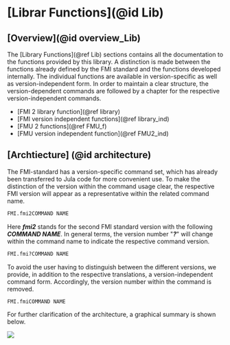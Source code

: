 # [Librar Functions](@id Lib)

## [Overview](@id overview_Lib)
The [Library Functions](@ref Lib) sections contains all the documentation to the functions provided by this library. A distinction is made between the functions already defined by the FMI standard and the functions developed internally. The individual functions are available in version-specific as well as version-independent form. In order to maintain a clear structure, the version-dependent commands are followed by a chapter for the respective version-independent commands.

- [FMI 2 library function](@ref library)
- [FMI version independent functions](@ref library_ind)
- [FMU 2 functions](@ref FMU_f)
- [FMU version independent function](@ref FMU2_ind)

## [Archtiecture] (@id architecture)
The FMI-standard has a version-specific command set, which has already been transferred to Jula code for more convenient use. To make the distinction of the version within the command usage clear, the respective FMI version will appear as a representative within the related command name.

```julia
FMI.fmi2COMMAND NAME
```

Here __*fmi2*__ stands for the second FMI standard version with the following __*COMMAND NAME*__. In general terms, the version number "__*?*__" will change within the command name to indicate the respective command version.
```julia
FMI.fmi?COMMAND NAME
```

To avoid the user having to distinguish between the different versions, we provide, in addition to the respective translations, a version-independent command form. Accordingly, the version number within the command is removed.
```julia
FMI.fmiCOMMAND NAME
```
For further clarification of the architecture, a graphical summary is shown below.  

![ ](https://raw.githubusercontent.com/adribrune/FMI.jl/main/docs/src/assets/architecture.png)

